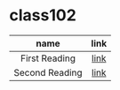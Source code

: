 # class102 

| name | link |
| :---:| :---:|
| First Reading | [link](class-102-A.md)|
|Second Reading | [link](class-102-B.md)|




